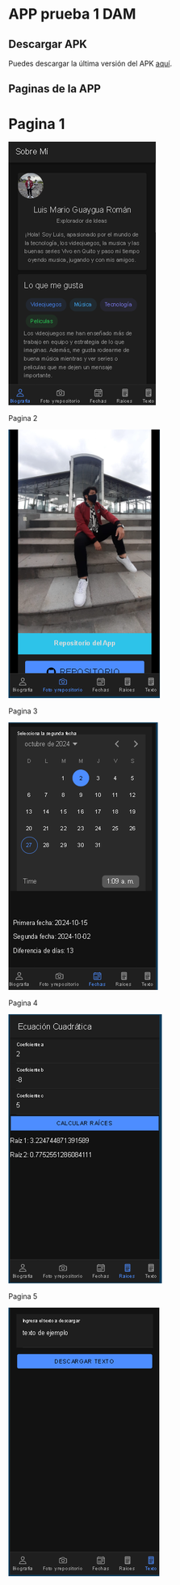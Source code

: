 
# APP prueba 1 DAM
## Descargar APK

Puedes descargar la última versión del APK [aquí](https://github.com/Kr-luis/DAM_Prueba1/blob/main/LGuaygua_Prueba.apk).

## Paginas de la APP

Pagina 1
=======
![image](https://github.com/Kr-luis/DAM_Prueba1/blob/main/src/assets/tab1.png)

Pagina 2

![image](https://github.com/Kr-luis/DAM_Prueba1/blob/main/src/assets/tab2.png)

Pagina 3

![image](https://github.com/Kr-luis/DAM_Prueba1/blob/main/src/assets/tab3.png)

Pagina 4

![image](https://github.com/Kr-luis/DAM_Prueba1/blob/main/src/assets/tab4.png)

Pagina 5

![image](https://github.com/Kr-luis/DAM_Prueba1/blob/main/src/assets/tab5.png)


